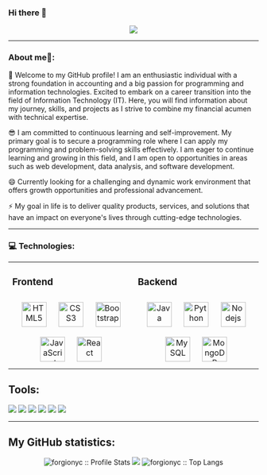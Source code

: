 ### Hi there 👋

<!--
**forgionyc/forgionyc** is a ✨ _special_ ✨ repository because its `README.md` (this file) appears on your GitHub profile.

Here are some ideas to get you started:

- 🔭 I’m currently working on ...
- 🌱 I’m currently learning ...
- 👯 I’m looking to collaborate on ...
- 🤔 I’m looking for help with ...
- 💬 Ask me about ...
- 📫 How to reach me: ...
- 😄 Pronouns: ...
- ⚡ Fun fact: ...
-->
<p align="center"><img src="https://i.imgur.com/281U3Dt.gif"/></p>


---

<h3>About me🌱: </h3>

💬 Welcome to my GitHub profile! I am an enthusiastic individual with a strong foundation in accounting and a big passion for programming and information technologies. Excited to embark on a career transition into the field of Information Technology (IT). Here, you will find information about my journey, skills, and projects as I strive to combine my financial acumen with technical expertise.

😎 I am committed to continuous learning and self-improvement. My primary goal is to secure a programming role where I can apply my programming and problem-solving skills effectively. I am eager to continue learning and growing in this field, and I am open to opportunities in areas such as web development, data analysis, and software development.

😄 Currently looking for a challenging and dynamic work environment that offers growth opportunities and professional advancement.

⚡ My goal in life is to deliver quality products, services, and solutions that have an impact on everyone's lives through cutting-edge technologies.

<!--[![Gmail](https://img.shields.io/badge/-Gmail-c14438?style=flat&logo=Gmail&logoColor=white)](mailto:Fernando.Roldan.Zafra@gmail.com)-->

---
### :computer: Technologies:

<table><tr><td valign="top">

  
### Frontend  
<div align="center">  
      <a href="https://en.wikipedia.org/wiki/HTML5" target="_blank"><img style="margin: 10px" src="https://user-images.githubusercontent.com/74038190/238200428-67f477ed-6624-42da-99f0-1a7b1a16eecb.gif" alt="HTML5"     height="50" /></a>  
      <a href="https://www.w3schools.com/css/" target="_blank"><img style="margin: 10px" src="https://user-images.githubusercontent.com/74038190/238200426-29fd6286-4e7b-4d6c-818f-c4765d5e39a9.gif" alt="CSS3" height="50" /></a>  
      <a href="https://getbootstrap.com/docs/3.4/javascript/" target="_blank"><img style="margin: 10px" src="https://user-images.githubusercontent.com/74038190/212280805-9bcb336b-8c55-46a8-abf8-ff286ab55472.gif" alt="Bootstrap" height="50" /></a>  
      <a href="https://www.javascript.com/" target="_blank"><img style="margin: 10px" src="https://user-images.githubusercontent.com/74038190/212257454-16e3712e-945a-4ca2-b238-408ad0bf87e6.gif" alt="JavaScript" height="50" /></a>
      <a href="https://https://react.dev/" target="_blank"><img style="margin: 10px" src="https://user-images.githubusercontent.com/74038190/212257467-871d32b7-e401-42e8-a166-fcfd7baa4c6b.gif" alt="React" height="50" /></a>   
</div>

</td>
      <td valign="top">

### Backend  
<div align="center">  
      <a href="https://www.java.com/" target="_blank"><img style="margin: 10px" src="https://profilinator.rishav.dev/skills-assets/java-original-wordmark.svg" alt="Java" height="50" /></a>
      <a href="https://flask.palletsprojects.com/en/3.0.x/" target="_blank"><img style="margin: 10px" src="https://user-images.githubusercontent.com/74038190/212257472-08e52665-c503-4bd9-aa20-f5a4dae769b5.gif" alt="Python" height="50" /></a>
      <a href="https://nodejs.org/en" target="_blank"><img style="margin: 10px" src="https://user-images.githubusercontent.com/74038190/212257460-738ff738-247f-4445-a718-cdd0ca76e2db.gif" alt="Nodejs" height="50" /></a>
      <a href="https://www.mysql.com/" target="_blank"><img style="margin: 10px" src="https://profilinator.rishav.dev/skills-assets/mysql-original-wordmark.svg" alt="MySQL" height="50" /></a> 
      <a href="https://www.mongodb.com/" target="_blank"><img style="margin: 10px" src="https://user-images.githubusercontent.com/74038190/238200620-398b19b1-9aae-4c1f-8bc0-d172a2c08d68.gif" alt="MongoDB" height="50" /></a> 
</div>    
</tr>
</table>  


## Tools: 

<p>
      <img src="http://img.shields.io/badge/-Git-F1502F?style=flat&logo=git&logoColor=FFFFFF">
      <img src="http://img.shields.io/badge/-Github-000000?style=flat&logo=github&logoColor=FFFFFF">
      <img src="http://img.shields.io/badge/-VS%20Code-007ACC?style=flat&logo=visual%20studio%20code&logoColor=white">
      <img src="http://img.shields.io/badge/-Apache NetBeans-FFFFFF?style=flat&logo=apachenetbeanside&logoColor=blue">
      <img src="http://img.shields.io/badge/-Ubuntu-000000?style=flat&logo=ubuntu&logoColor=white">
      <img src="http://img.shields.io/badge/-Bash-000000?style=flat&logo=gnubash&logoColor=white">
</p>

---

## My GitHub statistics:

<p align="center">
      <img src="https://github-readme-stats.vercel.app/api?username=forgionyc&show_icons=true&hide_border=true&title_color=47b5ff&icon_color=256D85&text_color=c9d1d9&bg_color=0d1117" alt="forgionyc :: Profile Stats" />
      <img height="auto" src="https://github-readme-streak-stats.herokuapp.com/?user=forgionyc&theme=black-ice&hide_border=true&stroke=06283d&background=0D1117&ring=47b5ff&fire=256d85&currStreakLabel=47b5ff"/>
      <img src="https://github-readme-stats.vercel.app/api/top-langs/?username=forgionyc&layout=compact&title_color=47b5ff&bg_color=0d1117&hide_border=true&text_color=ffffff"" alt="forgionyc :: Top Langs" />
</p>


